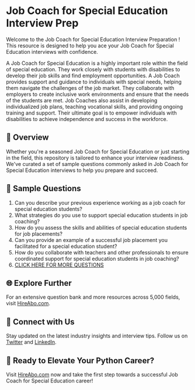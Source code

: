 # Job Coach for Special Education Interview Prep

Welcome to the Job Coach for Special Education Interview Preparation ! This resource is designed to help you ace your Job Coach for Special Education interviews with confidence.

A Job Coach for Special Education is a highly important role within the field of special education. They work closely with students with disabilities to develop their job skills and find employment opportunities. A Job Coach provides support and guidance to individuals with special needs, helping them navigate the challenges of the job market. They collaborate with employers to create inclusive work environments and ensure that the needs of the students are met. Job Coaches also assist in developing individualized job plans, teaching vocational skills, and providing ongoing training and support. Their ultimate goal is to empower individuals with disabilities to achieve independence and success in the workforce.

## 🚀 Overview

Whether you're a seasoned Job Coach for Special Education or just starting in the field, this repository is tailored to enhance your interview readiness. We've curated a set of sample questions commonly asked in Job Coach for Special Education interviews to help you prepare and succeed.

## 📝 Sample Questions

1. Can you describe your previous experience working as a job coach for special education students?
2. What strategies do you use to support special education students in job coaching?
3. How do you assess the skills and abilities of special education students for job placements?
4. Can you provide an example of a successful job placement you facilitated for a special education student?
5. How do you collaborate with teachers and other professionals to ensure coordinated support for special education students in job coaching?
6. [CLICK HERE FOR MORE QUESTIONS](https://hireabo.com/job/4_3_37/Job%20Coach%20for%20Special%20Education)

## 🌐 Explore Further

For an extensive question bank and more resources across 5,000 fields, visit [HireAbo.com](https://www.hireabo.com).

## 📱 Connect with Us

Stay updated on the latest industry insights and interview tips. Follow us on [Twitter](https://twitter.com/hireabo) and [LinkedIn](https://www.linkedin.com/in/hire-abo-3609972a8/).

## 🚀 Ready to Elevate Your Python Career?

Visit [HireAbo.com](https://www.hireabo.com) now and take the first step towards a successful Job Coach for Special Education career!